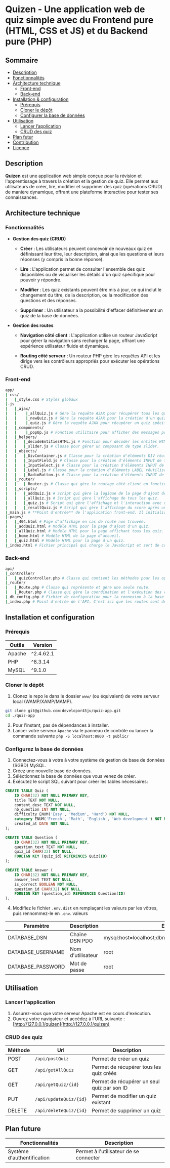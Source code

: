 # Quizen - Une application web de quiz simple avec du Frontend pure (HTML, CSS et JS) et du Backend pure (PHP)

## Sommaire

- [Description](#description)
- [Fonctionnalités](#fonctionnalités)
- [Architecture technique](#architecture-technique)
  - [Front‑end](#front-end)
  - [Back‑end](#back-end)
- [Installation & configuration](#installation--configuration)
  - [Prérequis](#prérequis)
  - [Cloner le dépôt](#cloner-le-dépôt)
  - [Configurer la base de données](#configurer-la-base-de-données)
- [Utilisation](#utilisation)
  - [Lancer l’application](#lancer-lapplication)
  - [CRUD des quiz](#crud-des-quiz)
- [Plan futur](#plan-futur)
- [Contribution](#contribution)
- [Licence](#licence)

## Description

**Quizen** est une application web simple conçue pour la révision et l'apprentissage à travers la création et la gestion de quiz. Elle permet aux utilisateurs de créer, lire, modifier et supprimer des quiz (opérations CRUD) de manière dynamique, offrant une plateforme interactive pour tester ses connaissances.

## Architecture technique

### Fonctionnalités

* **Gestion des quiz (CRUD)**

  * **Créer** : Les utilisateurs peuvent concevoir de nouveaux quiz en définissant leur titre, leur description, ainsi que les questions et leurs réponses (y compris la bonne réponse).

  * **Lire** : L'application permet de consulter l'ensemble des quiz disponibles ou de visualiser les détails d'un quiz spécifique pour pouvoir y répondre.

  * **Modifier** : Les quiz existants peuvent être mis à jour, ce qui inclut le changement du titre, de la description, ou la modification des questions et des réponses.

  * **Supprimer** : Un utilisateur a la possibilité d'effacer définitivement un quiz de la base de données.

* **Gestion des routes**
  * **Navigation côté client** : L'application utilise un routeur JavaScript pour gérer la navigation sans recharger la page, offrant une expérience utilisateur fluide et dynamique.

  * **Routing côté serveur** : Un routeur PHP gère les requêtes API et les dirige vers les contrôleurs appropriés pour exécuter les opérations CRUD.

### Front-end

```bash
app/
|-css/
|   |_style.css # Styles globaux
|-js
|   |_ajax/
|   |    |_allQuiz.js # Gère la requête AJAX pour récupérer tous les quiz.
|   |    |_newQuiz.js # Gère la requête AJAX pour la création d'un quiz.
|   |    |_quiz.js # Gère la requête AJAX pour récupérer un quiz spécifique.
|   |_components/
|   |    |_popUp.js # Fonction utilitaire pour afficher des messages pop-up.
|   |_helpers/
|   |   |_decodeEntitiesHTML.js # Fonction pour décoder les entités HTML dans une chaîne de caractères.
|   |   |_slider.js # Classe pour gérer un composant de type slider.
|   |_objects/
|   |   |_DivContainer.js # Classe pour la création d'éléments DIV réutilisables.
|   |   |_InputField.js # Classe pour la création d'éléments INPUT de type texte réutilisables.
|   |   |_InputSelect.js # Classe pour la création d'éléments INPUT de type sélection réutilisables.
|   |   |_Label.js # Classe pour la création d'éléments LABEL réutilisables.
|   |   |_RadioButton.js # Classe pour la création d'éléments INPUT de type bouton à cocher réutilisables.
|   |_router/
|   |   |_Router.js # Classe qui gère le routage côté client en fonction de l'URL.
|   |_scripts/
|   |   |_addQuiz.js # Script qui gère la logique de la page d'ajout de quiz.
|   |   |_allQuiz.js # Script qui gère l'affichage de tous les quiz.
|   |   |_quiz.js # Script qui gère l'affichage et l'interaction avec un seul quiz.
|   |   |_resultQuiz.js # Script qui gère l'affichage du score après un quiz.
|_main.js # **Point d'entrée** de l'application front-end. Il initialise le routeur et charge dynamiquement le script et le modèle de page corrects en fonction de la route.
|-pages/
|   |_404.html # Page d'affichage en cas de route non trouvée.
|   |_addQuiz.html # Modèle HTML pour la page d'ajout d'un quiz.
|   |_allQuiz.html # Modèle HTML pour la page affichant tous les quiz.
|   |_home.html # Modèle HTML de la page d'accueil.
|   |_quiz.html # Modèle HTML pour la page d'un quiz.
|_index.html # Fichier principal qui charge le JavaScript et sert de conteneur pour toutes les pages dynamiques.
```

### Back-end

```bash
api/
|_controller/
|   |_quizController.php # Classe qui contient les méthodes pour les opérations CRUD sur les quiz.
|_router/
|   |_Route.php # Classe qui représente et gère une seule route.
|   |_Router.php # Classe qui gère la coordination et l'exécution des routes.
|_db_config.php # Fichier de configuration pour la connexion à la base de données.
|_index.php # Point d'entrée de l'API. C'est ici que les routes sont définies et associées à leurs contrôleurs.
```

## Installation et configuration

### Prérequis

| Outils | Version   |
| ------ | --------- |
| Apache | ^2.4.62.1 |
| PHP    | ^8.3.14   |
| MySQL  | ^9.1.0    |

### Cloner le dépôt

1. Clonez le repo le dans le dossier `www/` (ou équivalent) de votre serveur local (WAMP/XAMP/MAMP).

```bash
git clone git@github.com:developor45ju/quiz-app.git
cd ./quiz-app
```

2. Pour l'instant, pas de dépendances à installer.
3. Lancer votre serveur `Apache` via le panneau de contrôle ou lancer la commande suivante `php -S localhost:8800 -t public/`

### Configurez la base de données

1. Connectez-vous à votre à votre système de gestion de base de données (SGBD) MySQL.
2. Créez une nouvelle base de données.
3. Séléctionnez la base de données que vous venez de créer.
4. Exécutez le script SQL suivant pour créer les tables nécessaires:

```sql
CREATE TABLE Quiz (
    ID CHAR(32) NOT NULL PRIMARY KEY,
    title TEXT NOT NULL,
    content_desc TEXT NOT NULL,
    nb_question INT NOT NULL,
    difficulty ENUM('Easy', 'Medium', 'Hard') NOT NULL,
    category ENUM('French', 'Math', 'English', 'Web development') NOT NULL,
    created_at DATE NOT NULL
);

CREATE TABLE Question (
    ID CHAR(32) NOT NULL PRIMARY KEY,
    question_text TEXT NOT NULL,
    quiz_id CHAR(32) NOT NULL,
    FOREIGN KEY (quiz_id) REFERENCES Quiz(ID)
);

CREATE TABLE Answer (
    ID CHAR(32) NOT NULL PRIMARY KEY,
    answer_text TEXT NOT NULL,
    is_correct BOOLEAN NOT NULL,
    question_id CHAR(32) NOT NULL,
    FOREIGN KEY (question_id) REFERENCES Question(ID)
);
```

4. Modifiez le fichier `.env.dist` en remplaçant les valeurs par les vôtres, puis rennommez-le en `.env`.
valeurs

| Paramètre         | Description       | Exemple                                             |
| ----------------- | ----------------- | --------------------------------------------------- |
| DATABASE_DSN      | Chaîne DSN PDO    | mysql:host=localhost;dbname=quizapp;charset=utf8mb4 |
| DATABASE_USERNAME | Nom d'utilisateur | root                                                |
| DATABASE_PASSWORD | Mot de passe      | root                                                |

## Utilisation

### Lancer l'application

1. Assurez-vous que votre serveur Apache est en cours d'exécution.
2. Ouvrez votre navigateur et accédez à l'URL suivante : [http://127.0.0.1/quizen](http://127.0.0.1/quizen)

### CRUD des quiz

| Méthode | Url                    | Description                             |
| ------- | ---------------------- | --------------------------------------- |
| POST    | `/api/postQuiz`        | Permet de créer un quiz                 |
| GET     | `/api/getAllQuiz`      | Permet de récupérer tous les quiz créés |
| GET     | `/api/getQuiz/{id}`    | Permet de récupérer un seul quiz par son ID       |
| PUT     | `/api/updateQuiz/{id}` | Permet de modifier un quiz existant              |
| DELETE  | `/api/deleteQuiz/{id}` | Permet de supprimer un quiz             |

## Plan future

| Fonctionnalités            | Description                            |
| -------------------------- | -------------------------------------- |
| Système d'authentification | Permet à l'utilisateur de se connecter |
